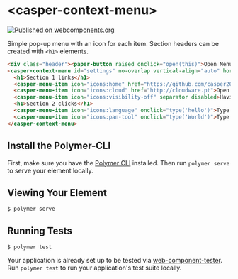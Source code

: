 # \<casper-context-menu\>

[![Published on webcomponents.org](https://img.shields.io/badge/webcomponents.org-published-blue.svg)](https://www.webcomponents.org/element/casper2020/casper-context-menu)


Simple pop-up menu with an icon for each item. Section headers can be created with `<h1>` elements. 

<!---
```
<custom-element-demo>
  <template>
    <script src="../webcomponentsjs/webcomponents-lite.js"></script>
    <link rel="import" href="../iron-icons/iron-icons.html">
    <link rel="import" href="../paper-button/paper-button.html">
    <link rel="import" href="casper-context-menu.html">
    <custom-style>
      <style is="custom-style" include="demo-pages-shared-styles">  
    
        casper-context-menu, paper-button, h4  {
            font-family: 'Roboto', 'Noto', sans-serif;
            font-weight: normal;
            font-size: 14px;
        }
        paper-button, h4 {
						height: 32px;
        }
        .header {
          display: flex;
          align-items: start;
          height: 250px;
        }
      </style>
    </custom-style>  
    <script>
      function type(text) {
        typed.textContent = "Menu typed "+text;
      }
      function open(element) {
        settings.positionTarget = element;
        settings.open();
      }
    </script>
    <next-code-block></next-code-block>
  </template>
</custom-element-demo>
```
-->
```html
<div class="header"><paper-button raised onclick="open(this)">Open Menu</paper-button><h4 id="typed">-</h4></div>
<casper-context-menu id="settings" no-overlap vertical-align="auto" horizontal-align="left">
  <h1>Section 1 links</h1>
  <casper-menu-item icon="icons:home" href="https://github.com/casper2020/casper-context-menu">Open Github repo</casper-menu-item>
  <casper-menu-item icon="icons:cloud" href="http://cloudware.pt">Open Cloudware site</casper-menu-item>
  <casper-menu-item icon="icons:visibility-off" separator disabled>Having a blue day</casper-menu-item>
  <h1>Section 2 clicks</h1>
  <casper-menu-item icon="icons:language" onclick="type('hello')">Type Hello</casper-menu-item>
  <casper-menu-item icon="icons:pan-tool" onclick="type('World')">Type World</casper-menu-item>
</casper-context-menu>
```

## Install the Polymer-CLI

First, make sure you have the [Polymer CLI](https://www.npmjs.com/package/polymer-cli) installed. Then run `polymer serve` to serve your element locally.

## Viewing Your Element

```
$ polymer serve
```

## Running Tests

```
$ polymer test
```

Your application is already set up to be tested via [web-component-tester](https://github.com/Polymer/web-component-tester). Run `polymer test` to run your application's test suite locally.
